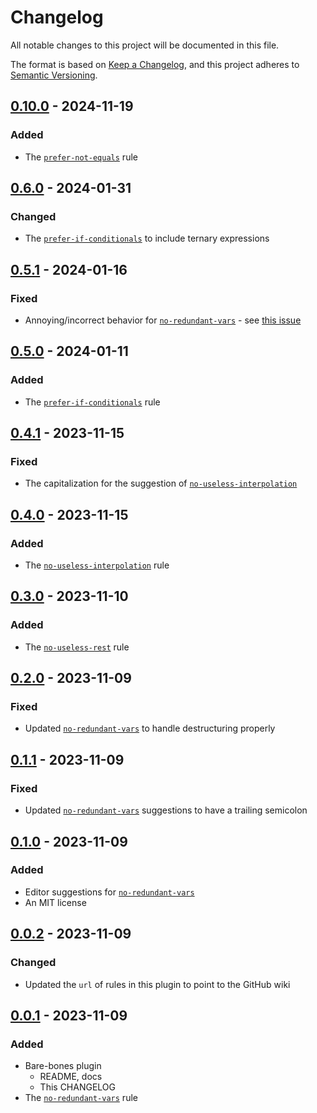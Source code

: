 # Changelog

All notable changes to this project will be documented in this file.

The format is based on [Keep a Changelog](https://keepachangelog.com/en/1.0.0/),
and this project adheres to [Semantic Versioning](https://semver.org/spec/v2.0.0.html).

## [0.10.0] - 2024-11-19

### Added

- The [`prefer-not-equals`](https://github.com/ej-shafran/eslint-plugin-nitpick/wiki/prefer-not-equals) rule

## [0.6.0] - 2024-01-31

### Changed

- The [`prefer-if-conditionals`](https://github.com/ej-shafran/eslint-plugin-nitpick/wiki/prefer-if-conditionals) to include ternary expressions

## [0.5.1] - 2024-01-16

### Fixed

- Annoying/incorrect behavior for [`no-redundant-vars`](https://github.com/ej-shafran/eslint-plugin-nitpick/wiki/no-redundant-vars) - see [this issue](https://github.com/ej-shafran/eslint-plugin-nitpick/issues/28)

## [0.5.0] - 2024-01-11

### Added

- The [`prefer-if-conditionals`](https://github.com/ej-shafran/eslint-plugin-nitpick/wiki/prefer-if-conditionals) rule

## [0.4.1] - 2023-11-15

### Fixed

- The capitalization for the suggestion of [`no-useless-interpolation`](https://github.com/ej-shafran/eslint-plugin-nitpick/wiki/no-useless-interpolation)

## [0.4.0] - 2023-11-15

### Added

- The [`no-useless-interpolation`](https://github.com/ej-shafran/eslint-plugin-nitpick/wiki/no-useless-interpolation) rule

## [0.3.0] - 2023-11-10

### Added

- The [`no-useless-rest`](https://github.com/ej-shafran/eslint-plugin-nitpick/wiki/no-useless-rest) rule

## [0.2.0] - 2023-11-09

### Fixed

- Updated [`no-redundant-vars`](https://github.com/ej-shafran/eslint-plugin-nitpick/wiki/no-redundant-vars) to handle destructuring properly

## [0.1.1] - 2023-11-09

### Fixed

- Updated [`no-redundant-vars`](https://github.com/ej-shafran/eslint-plugin-nitpick/wiki/no-redundant-vars) suggestions to have a trailing semicolon

## [0.1.0] - 2023-11-09

### Added

- Editor suggestions for [`no-redundant-vars`](https://github.com/ej-shafran/eslint-plugin-nitpick/wiki/no-redundant-vars)
- An MIT license

## [0.0.2] - 2023-11-09

### Changed

- Updated the `url` of rules in this plugin to point to the GitHub wiki

## [0.0.1] - 2023-11-09

### Added

- Bare-bones plugin
  - README, docs
  - This CHANGELOG
- The [`no-redundant-vars`](https://github.com/ej-shafran/eslint-plugin-nitpick/wiki/no-redundant-vars) rule

[0.10.0]: https://github.com/ej-shafran/eslint-plugin-nitpick/compare/v0.6.0...v0.10.0
[0.6.0]: https://github.com/ej-shafran/eslint-plugin-nitpick/compare/v0.5.1...v0.6.0
[0.5.1]: https://github.com/ej-shafran/eslint-plugin-nitpick/compare/v0.5.0...v0.5.1
[0.5.0]: https://github.com/ej-shafran/eslint-plugin-nitpick/compare/v0.4.1...v0.5.0
[0.4.1]: https://github.com/ej-shafran/eslint-plugin-nitpick/compare/v0.4.0...v0.4.1
[0.4.0]: https://github.com/ej-shafran/eslint-plugin-nitpick/compare/v0.3.0...v0.4.0
[0.3.0]: https://github.com/ej-shafran/eslint-plugin-nitpick/compare/v0.2.0...v0.3.0
[0.2.0]: https://github.com/ej-shafran/eslint-plugin-nitpick/compare/v0.1.1...v0.2.0
[0.1.1]: https://github.com/ej-shafran/eslint-plugin-nitpick/compare/v0.1.0...v0.1.1
[0.1.0]: https://github.com/ej-shafran/eslint-plugin-nitpick/compare/v0.0.2...v0.1.0
[0.0.2]: https://github.com/ej-shafran/eslint-plugin-nitpick/compare/v0.0.1...v0.0.2
[0.0.1]: https://github.com/ej-shafran/eslint-plugin-nitpick/releases/tag/v0.0.1
